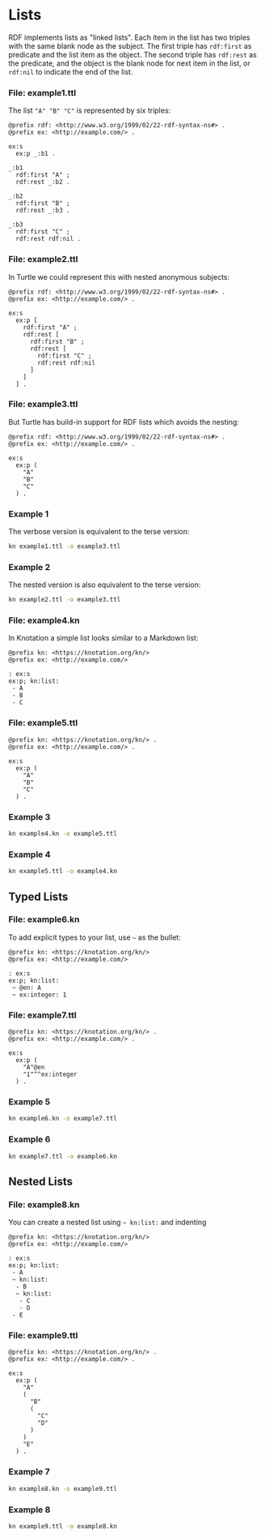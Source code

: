 # Lists

RDF implements lists as "linked lists". Each item in the list has two triples with the same blank node as the subject. The first triple has `rdf:first` as predicate and the list item as the object. The second triple has `rdf:rest` as the predicate, and the object is the blank node for next item in the list, or `rdf:nil` to indicate the end of the list.

### File: example1.ttl

The list `"A" "B" "C"` is represented by six triples:

```ttl
@prefix rdf: <http://www.w3.org/1999/02/22-rdf-syntax-ns#> .
@prefix ex: <http://example.com/> .

ex:s
  ex:p _:b1 .

_:b1
  rdf:first "A" ;
  rdf:rest _:b2 .

_:b2
  rdf:first "B" ;
  rdf:rest _:b3 .

_:b3
  rdf:first "C" ;
  rdf:rest rdf:nil .
```

### File: example2.ttl

In Turtle we could represent this with nested anonymous subjects:

```ttl
@prefix rdf: <http://www.w3.org/1999/02/22-rdf-syntax-ns#> .
@prefix ex: <http://example.com/> .

ex:s
  ex:p [
    rdf:first "A" ;
    rdf:rest [
      rdf:first "B" ;
      rdf:rest [
        rdf:first "C" ;
        rdf:rest rdf:nil
      ]
    ]
  ] .
```

### File: example3.ttl

But Turtle has build-in support for RDF lists which avoids the nesting:

```ttl
@prefix rdf: <http://www.w3.org/1999/02/22-rdf-syntax-ns#> .
@prefix ex: <http://example.com/> .

ex:s
  ex:p (
    "A"
    "B"
    "C"
  ) .
```

### Example 1

The verbose version is equivalent to the terse version:

```sh
kn example1.ttl -o example3.ttl
```

### Example 2

The nested version is also equivalent to the terse version:

```sh
kn example2.ttl -o example3.ttl
```

### File: example4.kn

In Knotation a simple list looks similar to a Markdown list:

```kn
@prefix kn: <https://knotation.org/kn/>
@prefix ex: <http://example.com/>

: ex:s
ex:p; kn:list:
 - A
 - B
 - C
```

### File: example5.ttl

```ttl
@prefix kn: <https://knotation.org/kn/> .
@prefix ex: <http://example.com/> .

ex:s
  ex:p (
    "A"
    "B"
    "C"
  ) .
```

### Example 3

```sh
kn example4.kn -o example5.ttl
```

### Example 4

```sh
kn example5.ttl -o example4.kn
```

## Typed Lists

### File: example6.kn

To add explicit types to your list, use `~` as the bullet:

```kn
@prefix kn: <https://knotation.org/kn/>
@prefix ex: <http://example.com/>

: ex:s
ex:p; kn:list:
 ~ @en: A
 ~ ex:integer: 1
```

### File: example7.ttl

```ttl
@prefix kn: <https://knotation.org/kn/> .
@prefix ex: <http://example.com/> .

ex:s
  ex:p (
    "A"@en
    "1"^^ex:integer
  ) .
```

### Example 5

```sh
kn example6.kn -o example7.ttl
```

### Example 6

```sh
kn example7.ttl -o example6.kn
```

## Nested Lists

### File: example8.kn

You can create a nested list using `~ kn:list:` and indenting

```kn
@prefix kn: <https://knotation.org/kn/>
@prefix ex: <http://example.com/>

: ex:s
ex:p; kn:list:
 - A
 ~ kn:list:
  - B
  ~ kn:list:
   - C
   - D
 - E
```

### File: example9.ttl

```ttl
@prefix kn: <https://knotation.org/kn/> .
@prefix ex: <http://example.com/> .

ex:s
  ex:p (
    "A"
    (
      "B"
      (
        "C"
        "D"
      )
    )
    "E"
  ) .
```

### Example 7

```sh
kn example8.kn -o example9.ttl
```

### Example 8

```sh
kn example9.ttl -o example8.kn
```
